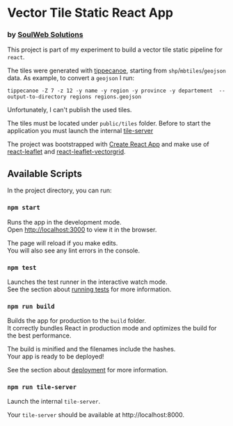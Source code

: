 # Vector Tile Static React App
### by [SoulWeb Solutions](https://soulweb.it)

This project is part of my experiment to build a vector tile static pipeline for `react`.

The tiles were generated with [tippecanoe](https://github.com/mapbox/tippecanoe), starting from `shp`/`mbtiles`/`geojson` data. As example, to convert a `geojson` I run:

`tippecanoe -Z 7 -z 12 -y name -y region -y province -y departement  --output-to-directory regions regions.geojson`

Unfortunately, I can't publish the used tiles.

The tiles must be located under `public/tiles` folder. Before to start the application you must launch the internal [tile-server](#npm-run-tile-server)

The project was bootstrapped with [Create React App](https://github.com/facebook/create-react-app) and make use of [react-leaflet](https://react-leaflet.js.org/) and [react-leaflet-vectorgrid](https://github.com/mhasbie/react-leaflet-vectorgrid).

## Available Scripts

In the project directory, you can run:

### `npm start`

Runs the app in the development mode.<br>
Open [http://localhost:3000](http://localhost:3000) to view it in the browser.

The page will reload if you make edits.<br>
You will also see any lint errors in the console.

### `npm test`

Launches the test runner in the interactive watch mode.<br>
See the section about [running tests](https://facebook.github.io/create-react-app/docs/running-tests) for more information.

### `npm run build`

Builds the app for production to the `build` folder.<br>
It correctly bundles React in production mode and optimizes the build for the best performance.

The build is minified and the filenames include the hashes.<br>
Your app is ready to be deployed!

See the section about [deployment](https://facebook.github.io/create-react-app/docs/deployment) for more information.

### `npm run tile-server`

Launch the internal `tile-server`.

Your `tile-server` should be available at http://localhost:8000.

